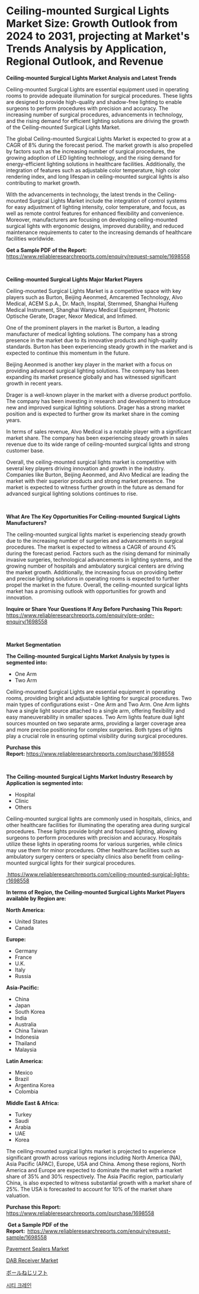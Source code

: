 <p><h1>Ceiling-mounted Surgical Lights Market Size: Growth Outlook from 2024 to 2031, projecting at Market's Trends Analysis by Application, Regional Outlook, and Revenue</h1></p><p><strong>Ceiling-mounted Surgical Lights Market Analysis and Latest Trends</strong></p>
<p><p>Ceiling-mounted Surgical Lights are essential equipment used in operating rooms to provide adequate illumination for surgical procedures. These lights are designed to provide high-quality and shadow-free lighting to enable surgeons to perform procedures with precision and accuracy. The increasing number of surgical procedures, advancements in technology, and the rising demand for efficient lighting solutions are driving the growth of the Ceiling-mounted Surgical Lights Market.</p><p>The global Ceiling-mounted Surgical Lights Market is expected to grow at a CAGR of 8% during the forecast period. The market growth is also propelled by factors such as the increasing number of surgical procedures, the growing adoption of LED lighting technology, and the rising demand for energy-efficient lighting solutions in healthcare facilities. Additionally, the integration of features such as adjustable color temperature, high color rendering index, and long lifespan in ceiling-mounted surgical lights is also contributing to market growth.</p><p>With the advancements in technology, the latest trends in the Ceiling-mounted Surgical Lights Market include the integration of control systems for easy adjustment of lighting intensity, color temperature, and focus, as well as remote control features for enhanced flexibility and convenience. Moreover, manufacturers are focusing on developing ceiling-mounted surgical lights with ergonomic designs, improved durability, and reduced maintenance requirements to cater to the increasing demands of healthcare facilities worldwide.</p></p>
<p><strong>Get a Sample PDF of the Report:&nbsp;</strong> <a href="https://www.reliableresearchreports.com/enquiry/request-sample/1698558">https://www.reliableresearchreports.com/enquiry/request-sample/1698558</a></p>
<p>&nbsp;</p>
<p><strong>Ceiling-mounted Surgical Lights Major Market Players</strong></p>
<p><p>Ceiling-mounted Surgical Lights Market is a competitive space with key players such as Burton, Beijing Aeonmed, Amcaremed Technology, Alvo Medical, ACEM S.p.A., Dr. Mach, Inspital, Sternmed, Shanghai Huifeng Medical Instrument, Shanghai Wanyu Medical Equipment, Photonic Optische Gerate, Drager, Nexor Medical, and Infimed.</p><p>One of the prominent players in the market is Burton, a leading manufacturer of medical lighting solutions. The company has a strong presence in the market due to its innovative products and high-quality standards. Burton has been experiencing steady growth in the market and is expected to continue this momentum in the future.</p><p>Beijing Aeonmed is another key player in the market with a focus on providing advanced surgical lighting solutions. The company has been expanding its market presence globally and has witnessed significant growth in recent years.</p><p>Drager is a well-known player in the market with a diverse product portfolio. The company has been investing in research and development to introduce new and improved surgical lighting solutions. Drager has a strong market position and is expected to further grow its market share in the coming years.</p><p>In terms of sales revenue, Alvo Medical is a notable player with a significant market share. The company has been experiencing steady growth in sales revenue due to its wide range of ceiling-mounted surgical lights and strong customer base.</p><p>Overall, the ceiling-mounted surgical lights market is competitive with several key players driving innovation and growth in the industry. Companies like Burton, Beijing Aeonmed, and Alvo Medical are leading the market with their superior products and strong market presence. The market is expected to witness further growth in the future as demand for advanced surgical lighting solutions continues to rise.</p></p>
<p>&nbsp;</p>
<p><strong>What Are The Key Opportunities For Ceiling-mounted Surgical Lights Manufacturers?</strong></p>
<p><p>The ceiling-mounted surgical lights market is experiencing steady growth due to the increasing number of surgeries and advancements in surgical procedures. The market is expected to witness a CAGR of around 4% during the forecast period. Factors such as the rising demand for minimally invasive surgeries, technological advancements in lighting systems, and the growing number of hospitals and ambulatory surgical centers are driving the market growth. Additionally, the increasing focus on providing better and precise lighting solutions in operating rooms is expected to further propel the market in the future. Overall, the ceiling-mounted surgical lights market has a promising outlook with opportunities for growth and innovation.</p></p>
<p><strong>Inquire or Share Your Questions If Any Before Purchasing This Report:</strong> <a href="https://www.reliableresearchreports.com/enquiry/pre-order-enquiry/1698558">https://www.reliableresearchreports.com/enquiry/pre-order-enquiry/1698558</a></p>
<p>&nbsp;</p>
<p><strong>Market Segmentation</strong></p>
<p><strong>The Ceiling-mounted Surgical Lights Market Analysis by types is segmented into:</strong></p>
<p><ul><li>One Arm</li><li>Two Arm</li></ul></p>
<p><p>Ceiling-mounted Surgical Lights are essential equipment in operating rooms, providing bright and adjustable lighting for surgical procedures. Two main types of configurations exist - One Arm and Two Arm. One Arm lights have a single light source attached to a single arm, offering flexibility and easy maneuverability in smaller spaces. Two Arm lights feature dual light sources mounted on two separate arms, providing a larger coverage area and more precise positioning for complex surgeries. Both types of lights play a crucial role in ensuring optimal visibility during surgical procedures.</p></p>
<p><strong>Purchase this Report:&nbsp;</strong><a href="https://www.reliableresearchreports.com/purchase/1698558">https://www.reliableresearchreports.com/purchase/1698558</a></p>
<p>&nbsp;</p>
<p><strong>The Ceiling-mounted Surgical Lights Market Industry Research by Application is segmented into:</strong></p>
<p><ul><li>Hospital</li><li>Clinic</li><li>Others</li></ul></p>
<p><p>Ceiling-mounted surgical lights are commonly used in hospitals, clinics, and other healthcare facilities for illuminating the operating area during surgical procedures. These lights provide bright and focused lighting, allowing surgeons to perform procedures with precision and accuracy. Hospitals utilize these lights in operating rooms for various surgeries, while clinics may use them for minor procedures. Other healthcare facilities such as ambulatory surgery centers or specialty clinics also benefit from ceiling-mounted surgical lights for their surgical procedures.</p></p>
<p><a href="https://www.reliableresearchreports.com/ceiling-mounted-surgical-lights-r1698558">&nbsp;https://www.reliableresearchreports.com/ceiling-mounted-surgical-lights-r1698558</a></p>
<p><strong>In terms of Region, the Ceiling-mounted Surgical Lights Market Players available by Region are:</strong></p>
<p>
    <p> <strong> North America: </strong>
        <ul>
            <li>United States</li>
            <li>Canada</li>
        </ul>
        </p> 
    <p> <strong> Europe: </strong>
        <ul>
            <li>Germany</li>
            <li>France</li>
            <li>U.K.</li>
            <li>Italy</li>
            <li>Russia</li>
        </ul>
        </p> 
    <p> <strong> Asia-Pacific: </strong>
        <ul>
            <li>China</li>
            <li>Japan</li>
            <li>South Korea</li>
            <li>India</li>
            <li>Australia</li>
            <li>China Taiwan</li>
            <li>Indonesia</li>
            <li>Thailand</li>
            <li>Malaysia</li>
        </ul>
        </p> 
    <p> <strong> Latin America: </strong>
        <ul>
            <li>Mexico</li>
            <li>Brazil</li>
            <li>Argentina Korea</li>
            <li>Colombia</li>
        </ul>
        </p> 
    <p> <strong> Middle East & Africa: </strong>
        <ul>
            <li>Turkey</li>
            <li>Saudi</li>
            <li>Arabia</li>
            <li>UAE</li>
            <li>Korea</li>
        </ul>
    </p>
    </p>
<p><p>The ceiling-mounted surgical lights market is projected to experience significant growth across various regions including North America (NA), Asia Pacific (APAC), Europe, USA and China. Among these regions, North America and Europe are expected to dominate the market with a market share of 35% and 30% respectively. The Asia Pacific region, particularly China, is also expected to witness substantial growth with a market share of 25%. The USA is forecasted to account for 10% of the market share valuation.</p></p>
<p><strong>Purchase this Report: </strong><a href="https://www.reliableresearchreports.com/purchase/1698558">https://www.reliableresearchreports.com/purchase/1698558</a></p>
<p>&nbsp;<strong>Get a Sample PDF of the Report:&nbsp;&nbsp;</strong><a href="https://www.reliableresearchreports.com/enquiry/request-sample/1698558">https://www.reliableresearchreports.com/enquiry/request-sample/1698558</a></p>
<p><strong></strong></p>
<p><p><a href="https://github.com/gulaimolin/Market-Research-Report-List-4/blob/main/pavement-sealers-market.md">Pavement Sealers Market</a></p><p><a href="https://www.linkedin.com/pulse/dab-receiver-market-analysis-its-cagr-segmentation-global-ilh0c">DAB Receiver Market</a></p><p><a href="https://medium.com/@akio198300/%E3%83%9C%E3%83%BC%E3%83%AB%E3%82%B9%E3%82%AF%E3%83%AA%E3%83%A5%E3%83%BC%E3%83%AA%E3%83%95%E3%83%88%E5%B8%82%E5%A0%B4-%E7%AB%B6%E4%BA%89%E5%88%86%E6%9E%90-%E5%B8%82%E5%A0%B4%E5%8B%95%E5%90%91%E3%81%8A%E3%82%88%E3%81%B32031%E5%B9%B4%E3%81%BE%E3%81%A7%E3%81%AE%E4%BA%88%E6%B8%AC-9ffe579c04ed">ボールねじリフト</a></p><p><a href="https://medium.com/@londonacobson5656/%EB%8F%84%EC%8B%9C-%ED%81%AC%EB%A0%88%EC%9D%B8-%EC%8B%9C%EC%9E%A5-%ED%86%B5%EC%B0%B0-%EC%8B%9C%EC%9E%A5-%EB%8F%99%ED%96%A5-%EC%84%B1%EC%9E%A5-2024%EB%85%84%EB%B6%80%ED%84%B0-2031%EB%85%84%EA%B9%8C%EC%A7%80-%EC%98%88%EC%83%81%EB%90%9C-%EA%B2%83-5283727a9650">시티 크레인</a></p></p>